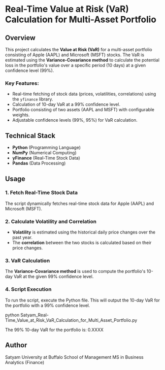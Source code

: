# Real-Time Value at Risk (VaR) Calculation for Multi-Asset Portfolio

## Overview

This project calculates the **Value at Risk (VaR)** for a multi-asset portfolio consisting of Apple (AAPL) and Microsoft (MSFT) stocks. The VaR is estimated using the **Variance-Covariance method** to calculate the potential loss in the portfolio's value over a specific period (10 days) at a given confidence level (99%).

### Key Features:
- Real-time fetching of stock data (prices, volatilities, correlations) using the `yfinance` library.
- Calculation of 10-day VaR at a 99% confidence level.
- Portfolio consisting of two assets (AAPL and MSFT) with configurable weights.
- Adjustable confidence levels (99%, 95%) for VaR calculation.

## Technical Stack
- **Python** (Programming Language)
- **NumPy** (Numerical Computing)
- **yFinance** (Real-Time Stock Data)
- **Pandas** (Data Processing)

## Usage

### 1. Fetch Real-Time Stock Data
The script dynamically fetches real-time stock data for Apple (AAPL) and Microsoft (MSFT).

### 2. Calculate Volatility and Correlation
- **Volatility** is estimated using the historical daily price changes over the past year.
- The **correlation** between the two stocks is calculated based on their price changes.

### 3. VaR Calculation
The **Variance-Covariance method** is used to compute the portfolio's 10-day VaR at the given 99% confidence level.

### 4. Script Execution

To run the script, execute the Python file. This will output the 10-day VaR for the portfolio with a 99% confidence level.

python Satyam_Real-Time_Value_at_Risk_VaR_Calculation_for_Multi_Asset_Portfolio.py

The 99% 10-day VaR for the portfolio is: 0.XXXX

## Author
Satyam
University at Buffalo
School of Management
MS in Business Analytics (Finance)

